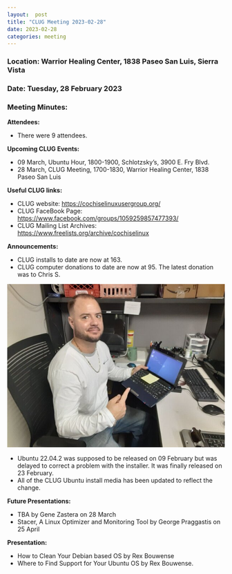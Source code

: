 ```yaml
---
layout:  post
title: "CLUG Meeting 2023-02-28"
date: 2023-02-28
categories: meeting
---
```


### Location: Warrior Healing Center, 1838 Paseo San Luis, Sierra Vista

### Date: Tuesday, 28 February 2023
### Meeting Minutes:

**Attendees:** 
 * There were 9 attendees.  

**Upcoming CLUG Events:**
 * 09 March, Ubuntu Hour, 1800-1900, Schlotzsky’s, 3900 E. Fry Blvd. 
 * 28 March, CLUG Meeting, 1700-1830, Warrior Healing Center, 1838 Paseo San Luis

**Useful CLUG links:**
 * CLUG website:  https://cochiselinuxusergroup.org/
 * CLUG FaceBook Page:  https://www.facebook.com/groups/1059259857477393/
 * CLUG Mailing List Archives:  https://www.freelists.org/archive/cochiselinux

**Announcements:**
 * CLUG installs to date are now at 163.
 * CLUG computer donations to date are now at 95.  The latest donation was to Chris S.

![alt text](https://raw.githubusercontent.com/CochiseLinuxUsersGroup/CochiseLinuxUsersGroup.github.io/master/images2/rsz_chris_stark_with_his_computer.jpg )

 * Ubuntu 22.04.2 was supposed to be released on 09 February but was delayed to correct a problem with the installer.  It was finally released on 23 February.
 * All of the CLUG Ubuntu install media has been updated to reflect the change.

**Future Presentations:**
 * TBA by Gene Zastera on 28 March
 * Stacer, A Linux Optimizer and Monitoring Tool by George Praggastis on 25 April

**Presentation:**
 * How to Clean Your Debian based OS by Rex Bouwense
 * Where to Find Support for Your Ubuntu OS by Rex Bouwense.

